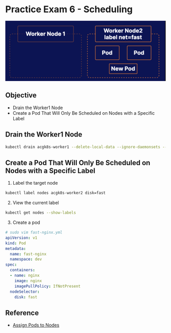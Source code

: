 # Practice Exam 6 - Scheduling
![img](../img/p6.jpg)
## Objective
* Drain the Worker1 Node
* Create a Pod That Will Only Be Scheduled on Nodes with a Specific Label

## Drain the Worker1 Node
```bash
kubectl drain acgk8s-worker1 --delete-local-data --ignore-daemonsets --force
```

## Create a Pod That Will Only Be Scheduled on Nodes with a Specific Label
1. Label the target node
```bash
kubectl label nodes acgk8s-worker2 disk=fast
```

2. View the current label
```bash
kubectl get nodes --show-labels
```

3. Create a pod
```yml
# sudo vim fast-nginx.yml
apiVersion: v1
kind: Pod
metadata:
  name: fast-nginx
  namespace: dev
spec:
  containers:
  - name: nginx
    image: nginx
    imagePullPolicy: IfNotPresent
  nodeSelector:
    disk: fast
```

## Reference
* [Assign Pods to Nodes](https://kubernetes.io/docs/tasks/configure-pod-container/assign-pods-nodes/)